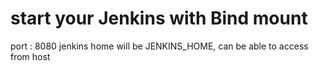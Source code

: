 # start your Jenkins with Bind mount
port : 8080
jenkins home will be JENKINS_HOME, can be able to access from host
